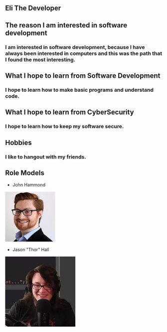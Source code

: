 ## Eli The Developer

## The reason I am interested in software development
### I am interested in software development, because I have always been interested in computers and this was the path that I found the most interesting.

## What I hope to learn from Software Development
### I hope to learn how to make basic programs and understand code.

## What I hope to learn from CyberSecurity
### I hope to learn how to keep my software secure.

## Hobbies
### I like to hangout with my friends.

## Role Models

* John Hammond 


![JohnPFP](https://github.com/ElidaDev/EliDev-Profile/blob/main/channels4_profile.jpg)


* Jason "Thor" Hall 


![ThorPFP](https://github.com/ElidaDev/EliDev-Profile/blob/main/download.jpg)

